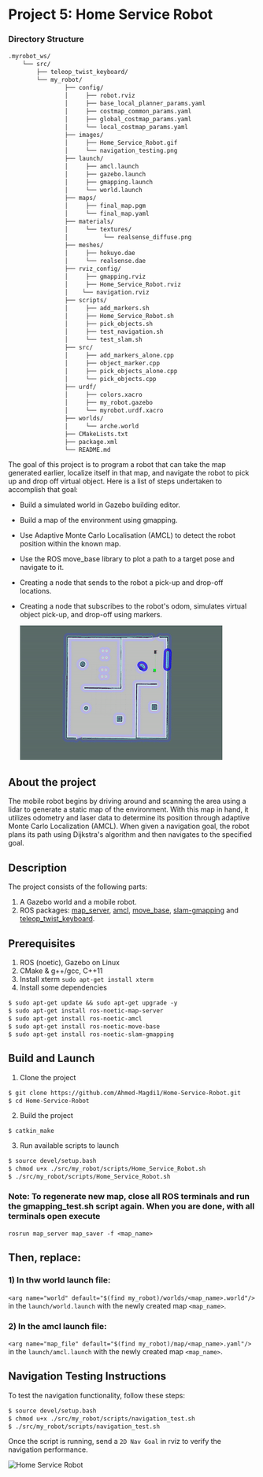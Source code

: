 # Project 5: Home Service Robot
### Directory Structure

    .myrobot_ws/ 
        └── src/
            ├── teleop_twist_keyboard/
            └── my_robot/
                    ├── config/
                    │     ├── robot.rviz
                    │     ├── base_local_planner_params.yaml
                    │     ├── costmap_common_params.yaml
                    │     ├── global_costmap_params.yaml
                    │     └── local_costmap_params.yaml
                    ├── images/
                    │     ├── Home_Service_Robot.gif
                    │     └── navigation_testing.png
                    ├── launch/
                    │     ├── amcl.launch
                    │     ├── gazebo.launch
                    │     ├── gmapping.launch
                    │     └── world.launch
                    ├── maps/
                    │     ├── final_map.pgm
                    │     └── final_map.yaml
                    ├── materials/
                    │     └── textures/
                    │          └── realsense_diffuse.png
                    ├── meshes/
                    │     ├── hokuyo.dae
                    │     └── realsense.dae
                    ├── rviz_config/
                    │     ├── gmapping.rviz
                    │     ├── Home_Service_Robot.rviz
                    │    └── navigation.rviz
                    ├── scripts/
                    │     ├── add_markers.sh
                    │     ├── Home_Service_Robot.sh
                    │     ├── pick_objects.sh
                    │     ├── test_navigation.sh
                    │     └── test_slam.sh
                    ├── src/
                    │     ├── add_markers_alone.cpp
                    │     ├── object_marker.cpp
                    │     ├── pick_objects_alone.cpp
                    │     └── pick_objects.cpp
                    ├── urdf/
                    │     ├── colors.xacro
                    │     ├── my_robot.gazebo
                    │     └── myrobot.urdf.xacro
                    ├── worlds/
                    │     └── arche.world
                    ├── CMakeLists.txt
                    ├── package.xml
                    └── README.md


The goal of this project is to program a robot that can take the map generated earlier, localize itself in that map, and navigate the robot to pick up and drop off virtual object. Here is a list of steps undertaken to accomplish that goal:

 - Build a simulated world in Gazebo building editor.
 - Build a map of the environment using gmapping.
 - Use Adaptive Monte Carlo Localisation (AMCL) to detect the robot position within the known map.
 - Use the ROS move_base library to plot a path to a target pose and navigate to it.
 - Creating a node that sends to the robot a pick-up and drop-off locations.
 - Creating a node that subscribes to the robot's odom, simulates virtual object pick-up, and drop-off using markers.
 

   ![Home Service Robot](/src/my_robot/images/Home_Service_Robot.gif)

## About the project
The mobile robot begins by driving around and scanning the area using a lidar to generate a static map of the environment. With this map in hand, it utilizes odometry and laser data to determine its position through adaptive Monte Carlo Localization (AMCL). When given a navigation goal, the robot plans its path using Dijkstra's algorithm and then navigates to the specified goal.

## Description
The project consists of the following parts:
1. A Gazebo world and a mobile robot.
2. ROS packages: [map_server](http://wiki.ros.org/map_server), 
[amcl](http://wiki.ros.org/amcl), [move_base](http://wiki.ros.org/move_base),
[slam-gmapping](http://wiki.ros.org/slam_gmapping) 
and [teleop_twist_keyboard](http://wiki.ros.org/teleop_twist_keyboard).

## Prerequisites
1. ROS (noetic), Gazebo on Linux
2. CMake & g++/gcc, C++11
3. Install xterm `sudo apt-get install xterm`
4. Install some dependencies

```
$ sudo apt-get update && sudo apt-get upgrade -y
$ sudo apt-get install ros-noetic-map-server
$ sudo apt-get install ros-noetic-amcl
$ sudo apt-get install ros-noetic-move-base
$ sudo apt-get install ros-noetic-slam-gmapping
```

## Build and Launch

1. Clone the project 
```
$ git clone https://github.com/Ahmed-Magdi1/Home-Service-Robot.git
$ cd Home-Service-Robot
```

2. Build the project
```
$ catkin_make
```

3. Run available scripts to launch
```
$ source devel/setup.bash
$ chmod u+x ./src/my_robot/scripts/Home_Service_Robot.sh 
$ ./src/my_robot/scripts/Home_Service_Robot.sh 
```

### Note: To regenerate new map, close all ROS terminals and run the gmapping_test.sh script again. When you are done, with all terminals open  execute

```rosrun map_server map_saver -f <map_name>```
## Then, replace:

### 1) In thw world launch file:

`<arg name="world" default="$(find my_robot)/worlds/<map_name>.world"/>` in the `launch/world.launch` with the newly created map `<map_name>`.

### 2) In the amcl launch file:

`<arg name="map_file" default="$(find my_robot)/map/<map_name>.yaml"/>` in the `launch/amcl.launch` with the newly created map `<map_name>`.

## Navigation Testing Instructions

To test the navigation functionality, follow these steps:

```
$ source devel/setup.bash
$ chmod u+x ./src/my_robot/scripts/navigation_test.sh 
$ ./src/my_robot/scripts/navigation_test.sh 
```
Once the script is running, send a `2D Nav Goal` in rviz to verify the navigation performance.

![Home Service Robot](/src/my_robot/images/navigation_testing.png)



